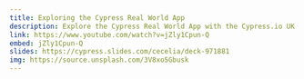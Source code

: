 ```yaml
---
title: Exploring the Cypress Real World App
description: Explore the Cypress Real World App with the Cypress.io UK Community Meetup. This full-stack Express/React payment application has 100% code coverage with Cypress tests and demonstrates testing methods, patterns, and workflows in Cypress.
link: https://www.youtube.com/watch?v=jZly1Cpun-Q
embed: jZly1Cpun-Q
slides: https://cypress.slides.com/cecelia/deck-971881
img: https://source.unsplash.com/3V8xo5Gbusk
---
```


